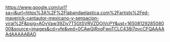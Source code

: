 https://www.google.com/url?sa=i&url=https%3A%2F%2Flabandaelastica.com%2Fartists%2Fed-maverick-cantautor-mexicano-y-sensacion-viral%2F&psig=AOvVaw39Ziy7T5GtSVRVZDOjVcPY&ust=1650812928508000&source=images&cd=vfe&ved=0CAwQjRxqFwoTCLC438i7qvcCFQAAAAAdAAAAABAD
